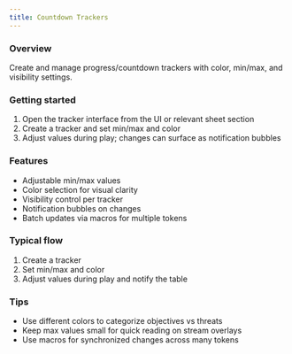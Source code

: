 ```yaml
---
title: Countdown Trackers
---
```


### Overview
Create and manage progress/countdown trackers with color, min/max, and visibility settings.

### Getting started
1) Open the tracker interface from the UI or relevant sheet section
2) Create a tracker and set min/max and color
3) Adjust values during play; changes can surface as notification bubbles

### Features
- Adjustable min/max values
- Color selection for visual clarity
- Visibility control per tracker
- Notification bubbles on changes
- Batch updates via macros for multiple tokens

### Typical flow
1) Create a tracker
2) Set min/max and color
3) Adjust values during play and notify the table

### Tips
- Use different colors to categorize objectives vs threats
- Keep max values small for quick reading on stream overlays
- Use macros for synchronized changes across many tokens